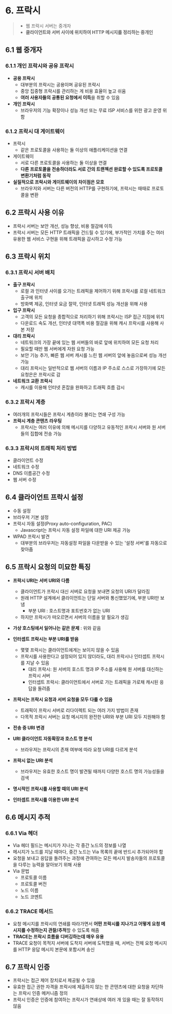 # 6. 프락시

> - 웹 프락시 서버는 중개자
> - **클라이언트와 서버 사이에 위치하여 HTTP 메시지를 정리하는 중개인**

## 6.1 웹 중개자

### 6.1.1 개인 프락시와 공유 프락시

- **공용 프락시**
  - 대부분의 프락시는 공용이며 공유된 프락시
  - 중앙 집중형 프락시를 관리하는 게 비용 효율이 높고 쉬움
  - **여러 사용자들의 공통된 요청에서 이득**을 취할 수 있음
- **개인 프락시**
  - 브라우저의 기능 확장이나 성능 개선 또는 무료 ISP 서비스를 위한 광고 운영 위함

### 6.1.2 프락시 대 게이트웨이

- 프락시
  - 같은 프로토콜을 사용하는 둘 이상의 애플리케이션을 연결
- 게이트웨이
  - 서로 다른 프로토콜을 사용하는 둘 이상을 연결
  - **다른 프로토콜을 전송하더라도 서로 간의 트랜젝션 완료할 수 있도록 프로토콜 변환기처럼 동작**
- **실질적으로 프락시와 게이트웨이의 차이점은 모호**
  - 브라우저와 서버는 다른 버전의 HTTP를 구현하기에, 프락시는 때때로 프로토콜을 변환

## 6.2 프락시 사용 이유

- 프락시 서버는 보안 개선, 성능 향상, 비용 절감에 이득
- 프락시 서버는 모든 HTTP 트래픽을 건드릴 수 있기에, 부가적인 가치를 주는 여러 유용한 웹 서비스 구현을 위해 트래픽을 감시하고 수정 가능

## 6.3 프락시 위치

### 6.3.1 프락시 서버 배치

- **출구 프락시**
  - 로컬 과 인터넷 사이를 오가는 트래픽을 제어하기 위해 프락시를 로컬 네트워크 출구에 위치
  - 방화벽 제공, 인터넷 요금 절약, 인터넷 트래픽 성능 개선을 위해 사용
- **입구 프락시**
  - 고객의 모든 요청을 종합적으로 처리하기 위해 프락시는 ISP 접근 지점에 위치
  - 다운로드 속도 개선, 인터넷 대역폭 비용 절감을 위해 캐시 프락시를 사용해 사본 저장
- **대리 프락시**
  - 네트워크의 가장 끝에 있는 웹 서버들의 바로 앞에 위치하여 모든 요청 처리
  - 필요할 때만 웹 서버에게 자원 요청 가능
  - 보안 기능 추가, 빠른 웹 서버 캐시를 느린 웹 서버의 앞에 놓음으로써 성능 개선 가능
  - 대리 프락시는 일반적으로 웹 서버의 이름과 IP 주소로 스스로 가장하기에 모든 요청은은 프락시로 감
- **네트워크 교환 프락시**
  - 캐시를 이용해 인터넷 혼잡을 완화하고 트래픽 흐름 감시

### 6.3.2 프락시 계층

- 여러개의 프락시들은 프락시 계층이라 불리는 연쇄 구성 가능
- **프락시 계층 콘텐츠 라우팅**
  - 프락시는 여러 이유에 의해 메시지를 다양하고 유동적인 프락시 서버와 원 서버들의 집합에 전송 가능

### 6.3.3 프락시의 트래픽 처리 방법

- 클라이언트 수정
- 네트워크 수정
- DNS 이름공간 수정
- 웹 서버 수정

## 6.4 클라이언트 프락시 설정

- 수동 설정
- 브라우저 기본 설정
- 프락시 자동 설정(Proxy auto-configuration, PAC)
  - Javascript는 프락시 자동 설정 파일에 대한 URI 제공 가능
- WPAD 프락시 발견
  - 대부분의 브라우저는 자동설정 파일을 다운받을 수 있는 '설정 서버'를 자동으로 찾아줌

## 6.5 프락시 요청의 미묘한 특징

- **프락시 URI는 서버 URI와 다름**
  - 클라이언트가 프락시 대신 서버로 요청을 보내면 요청의 URI가 달라짐
  - 원래 HTTP 설계에서 클라이언트는 단일 서버와 통신했었기에, 부분 URI만 보냄
    - 부분 URI : 호스트명과 포트번호가 없는 URI
  - 하지만 프락시가 떠오르면서 서버의 이름을 알 필요가 생김
- **가상 호스팅에서 일어나는 같은 문제** : 위와 같음
- **인터셉트 프락시는 부분 URI를 받음**

  - 몇몇 프락시는 클라이언트에게는 보이지 않을 수 있음
  - 프락시를 사용한다고 설정되어 있지 않더라도, 대리 프락시나 인터셉트 프락시를 지날 수 있음
    - 대리 프락시: 원 서버의 호스트 명과 IP 주소를 사용해 원 서버를 대신하는 프락시 서버
    - 인터셉트 프락시: 클라이언트에서 서버로 가는 트래픽을 가로채 캐시된 응답을 돌려줌
- **프락시는 프락시 요청과 서버 요청을 모두 다룰 수 있음**
  -   트래픽이 프락시 서버로 리다이렉트 되는 여러 가지 방법이 존재
  -   다목적 프락시 서버는 요청 메시지의 완전한 URI와 부분 URI 모두 지원해야 함
- **전송 중 URI 변경**
- **URI 클라이언트 자동확장과 호스트 명 분석**
  - 브라우저는 프락시의 존재 여부에 따라 요청 URI를 다르게 분석
- **프락시 없는 URI 분석**
  - 브라우저는 유효한 호스트 명이 발견될 때까지 다양한 호스트 명의 가능성들을 검색
- **명시적인 프락시를 사용할 때의 URI 분석**
- **인터셉트 프락시를 이용한 URI 분석**

## 6.6 메시지 추적

### 6.6.1 Via 헤더

- Via 헤더 필드는 메시지가 지나는 각 중간 노드의 정보를 나열
- 메시지가 노드를 지날 때마다, 중간 노드는 Via 목록의 끝에 반드시 추가되어야 함
- 요청을 보내고 응답을 돌려주는 과정에 관여하는 모든 메시지 발송자들의 프로토콜을 다루는 능력을 알아보기 위해 사용
- Via 문법
  - 프로토콜 이름
  - 프로토콜 버전
  - 노드 이름
  - 노드 코멘트

### 6.6.2 TRACE 메서드

- 요청 메시지를 프락시의 연쇄를 따라가면서 **어떤 프락시를 지나가고 어떻게 요청 메시지를 수정하는지 관찰/추적**할 수 있도록 해줌
- **TRACE는 프락시 흐름을 디버깅하는데 매우 유용**
- TRACE 요청이 목적지 서버에 도착지 서버에 도착했을 때, 서버는 전체 요청 메시지를 HTTP 응답 메시지 본문에 포함시켜 송신

## 6.7 프락시 인증

- 프락시는 접근 제어 장치로서 제공될 수 있음
- 유효한 접근 권한 자격을 프락시에 제출하지 않는 한 콘텐츠에 대한 요청을 차단하는 프락시 인증 메커니즘 정의
- 프락시 인증은 인증에 참여하는 프락시가 연쇄상에 여러 개 있을 때는 잘 동작하지 않음

